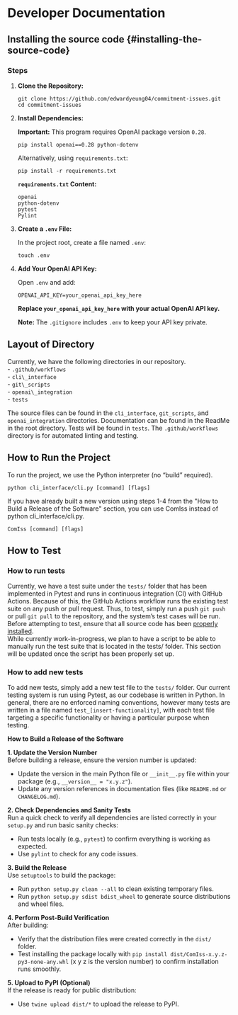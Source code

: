 # Developer Documentation

## Installing the source code {#installing-the-source-code}

### Steps

1. **Clone the Repository:**  
     
   ```
   git clone https://github.com/edwardyeung04/commitment-issues.git
   cd commitment-issues
   ```
     
3. **Install Dependencies:**  
     
   **Important:** This program requires OpenAI package version `0.28`.  
     
   `pip install openai==0.28 python-dotenv`
     
   Alternatively, using `requirements.txt`:  
     
   `pip install -r requirements.txt`
     
   **`requirements.txt` Content:**  
   ```
   openai
   python-dotenv  
   pytest  
   Pylint  
   ```
4. **Create a `.env` File:**  
     
   In the project root, create a file named `.env`:  
     
   `touch .env`
     
5. **Add Your OpenAI API Key:**  
     
   Open `.env` and add:  
     
   `OPENAI_API_KEY=your_openai_api_key_here`
     
   **Replace `your_openai_api_key_here` with your actual OpenAI API key.**  
     
   **Note:** The `.gitignore` includes `.env` to keep your API key private.

## Layout of Directory

Currently, we have the following directories in our repository.   
\- `.github/workflows`  
\- `cli\_interface`   
\- `git\_scripts`   
\- `openai\_integration`   
\- `tests`

The source files can be found in the `cli_interface`, `git_scripts`, and `openai_integration` directories. Documentation can be found in the ReadMe in the root directory. Tests will be found in `tests`. The `.github/workflows` directory is for automated linting and testing. 

## How to Run the Project

To run the project, we use the Python interpreter (no “build” required).

`python cli_interface/cli.py [command] [flags]`

If you have already built a new version using steps 1-4 from the 
"How to Build a Release of the Software" section, you can use ComIss 
instead of python cli_interface/cli.py.

`ComIss [command] [flags]`

## How to Test

### How to run tests

Currently, we have a test suite under the `tests/` folder that has been implemented in Pytest and runs in continuous integration (CI) with GitHub Actions. Because of this, the GitHub Actions workflow runs the existing test suite on any push or pull request. Thus, to test, simply run a push ```git push``` or pull  ```git pull```
to the repository, and the system’s test cases will be run. Before attempting to test, ensure that all source code has been [properly installed](#installing-the-source-code).   
While currently work-in-progress, we plan to have a script to be able to manually run the test suite that is located in the tests/ folder. This section will be updated once the script has been properly set up. 

### How to add new tests

To add new tests, simply add a new test file to the `tests/` folder. Our current testing system is run using Pytest, as our codebase is written in Python. In general, there are no enforced naming conventions, however many tests are written in a file named `test_[insert-functionality]`, with each test file targeting a specific functionality or having a particular purpose when testing. 

**How to Build a Release of the Software**

**1\. Update the Version Number**  
Before building a release, ensure the version number is updated:

* Update the version in the main Python file or `__init__.py` file within your package (e.g., `__version__ = "x.y.z"`).  
* Update any version references in documentation files (like `README.md` or `CHANGELOG.md`).

**2\. Check Dependencies and Sanity Tests**  
Run a quick check to verify all dependencies are listed correctly in your `setup.py` and run basic sanity checks:

* Run tests locally (e.g., `pytest`) to confirm everything is working as expected.  
* Use `pylint` to check for any code issues.

**3\. Build the Release**  
Use `setuptools` to build the package:

* Run `python setup.py clean --all` to clean existing temporary files.
* Run `python setup.py sdist bdist_wheel` to generate source distributions and wheel files.

**4\. Perform Post-Build Verification**  
After building:

* Verify that the distribution files were created correctly in the `dist/` folder.  
* Test installing the package locally with `pip install dist/ComIss-x.y.z-py3-none-any.whl` 
(x y z is the version number) to confirm installation runs smoothly.

**5\. Upload to PyPI (Optional)**  
If the release is ready for public distribution:

* Use `twine upload dist/*` to upload the release to PyPI.

